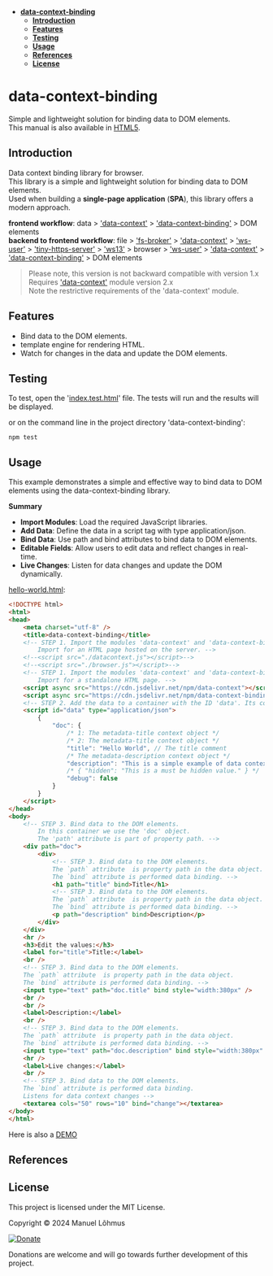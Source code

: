 ﻿
<div class="row w-100">
<div class="col-3 d-none d-lg-inline">
<div class="sticky-top overflow-auto vh-100">
<div id="list-headers" class="list-group mt-5">

- [**data-context-binding**](#data-context-binding)
  - [**Introduction**](#introduction)
  - [**Features**](#features)
  - [**Testing**](#testing)
  - [**Usage**](#usage)
  - [**References**](#references)
  - [**License**](#license)
    
</div>
</div>
</div>
 
<div class="col">
<div class="p-2 markdown-body" data-bs-spy="scroll" data-bs-target="#list-headers" data-bs-offset="0" tabindex="0">

# data-context-binding

Simple and lightweight solution for binding data to DOM elements.<br>
This manual is also available in [HTML5](https://manuel-lohmus.github.io/data-context-binding/README.html).

## Introduction

Data context binding library for browser.<br>
This library is a simple and lightweight solution for binding data to DOM elements.<br>
Used when building a **single-page application** (**SPA**), this library offers a modern approach.<br>

**frontend workflow**: data > 
['data-context'](https://www.npmjs.com/package/data-context) > 
['data-context-binding'](https://www.npmjs.com/package/data-context-binding) > 
DOM elements
<br>
**backend to frontend workflow**: file > 
['fs-broker'](https://www.npmjs.com/package/fs-broker) > 
['data-context'](https://www.npmjs.com/package/data-context) > 
['ws-user'](https://www.npmjs.com/package/ws-user) > 
['tiny-https-server'](https://www.npmjs.com/package/tiny-https-server) >
['ws13'](https://www.npmjs.com/package/ws13) >
browser > 
['ws-user'](https://www.npmjs.com/package/ws-user) > 
['data-context'](https://www.npmjs.com/package/data-context) > 
['data-context-binding'](https://www.npmjs.com/package/data-context-binding) > 
DOM elements

> Please note, this version is not backward compatible with version 1.x<br>
> Requires ['data-context'](https://www.npmjs.com/package/data-context) module version 2.x<br>
> Note the restrictive requirements of the 'data-context' module.

## Features

- Bind data to the DOM elements.
- template engine for rendering HTML.
- Watch for changes in the data and update the DOM elements.

## Testing

To test, open the '[index.test.html](https://manuel-lohmus.github.io/data-context-binding/index.test.html)' file. The tests will run and the results will be displayed.

or on the command line in the project directory 'data-context-binding':

`npm test`

## Usage

This example demonstrates a simple and effective way to bind data to DOM elements using the data-context-binding library.

**Summary**
 - **Import Modules**: Load the required JavaScript libraries.
 - **Add Data**: Define the data in a script tag with type application/json.
 - **Bind Data**: Use path and bind attributes to bind data to DOM elements.
 - **Editable Fields**: Allow users to edit data and reflect changes in real-time.
 - **Live Changes**: Listen for data changes and update the DOM dynamically.

[hello-world.html](https://manuel-lohmus.github.io/data-context-binding/examples/hello-world.html):
```html
<!DOCTYPE html>
<html>
<head>
    <meta charset="utf-8" />
    <title>data-context-binding</title>
    <!-- STEP 1. Import the modules 'data-context' and 'data-context-binding'.
        Import for an HTML page hosted on the server. -->
    <!--<script src="./datacontext.js"></script>-->
    <!--<script src="./browser.js"></script>-->
    <!-- STEP 1. Import the modules 'data-context' and 'data-context-binding'.
        Import for a standalone HTML page. -->
    <script async src="https://cdn.jsdelivr.net/npm/data-context"></script>
    <script async src="https://cdn.jsdelivr.net/npm/data-context-binding"></script>
    <!-- STEP 2. Add the data to a container with the ID 'data'. Its contents will be read automatically. -->
    <script id="data" type="application/json">
        {
            "doc": {
                /* 1: The metadata-title context object */
                /* 2: The metadata-title context object */
                "title": "Hello World", // The title comment
                /* The metadata-description context object */
                "description": "This is a simple example of data context binding.", // The description comment
                /* { "hidden": "This is a must be hidden value." } */
                "debug": false
            }
        }
    </script>
</head>
<body>
    <!-- STEP 3. Bind data to the DOM elements.
        In this container we use the 'doc' object.
        The 'path' attribute is part of property path. -->
    <div path="doc">
        <div>
            <!-- STEP 3. Bind data to the DOM elements.
            The `path` attribute  is property path in the data object.
            The `bind` attribute is performed data binding. -->
            <h1 path="title" bind>Title</h1>
            <!-- STEP 3. Bind data to the DOM elements.
            The `path` attribute  is property path in the data object.
            The `bind` attribute is performed data binding. -->
            <p path="description" bind>Description</p>
        </div>
    </div>
    <hr />
    <h3>Edit the values:</h3>
    <label for="title">Title:</label>
    <br />
    <!-- STEP 3. Bind data to the DOM elements.
    The `path` attribute  is property path in the data object.
    The `bind` attribute is performed data binding. -->
    <input type="text" path="doc.title" bind style="width:380px" />
    <br />
    <br />
    <label>Description:</label>
    <br />
    <!-- STEP 3. Bind data to the DOM elements.
    The `path` attribute  is property path in the data object.
    The `bind` attribute is performed data binding. -->
    <input type="text" path="doc.description" bind style="width:380px" />
    <hr />
    <label>Live changes:</label>
    <br />
    <!-- STEP 3. Bind data to the DOM elements.
    The `bind` attribute is performed data binding. 
    Listens for data context changes -->
    <textarea cols="50" rows="10" bind="change"></textarea>
</body>
</html>
```

Here is also a [DEMO](https://manuel-lohmus.github.io/data-context-binding/demo.html)

## References

## License

This project is licensed under the MIT License.

Copyright &copy; 2024 Manuel Lõhmus

[![Donate](https://www.paypalobjects.com/en_US/i/btn/btn_donate_SM.gif)](https://www.paypal.com/donate?hosted_button_id=4ZHDGZVF64YZQ)

Donations are welcome and will go towards further development of this project.

<br>
<br>
<br>
</div>
</div>
</div>


